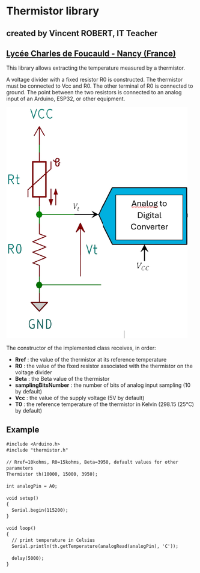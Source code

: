 # Thermistor library
## created by Vincent ROBERT, IT Teacher
## [Lycée Charles de Foucauld - Nancy (France)](https://www.cdfnancy.fr/)
This library allows extracting the temperature measured by a thermistor.

A voltage divider with a fixed resistor R0 is constructed. The thermistor must be connected to Vcc and R0. The other terminal of R0 is connected to ground. The point between the two resistors is connected to an analog input of an Arduino, ESP32, or other equipment.

![Connection diagram](https://github.com/VincentRobert54/Thermistor/blob/main/connectionDiagram.png?raw=true)

The constructor of the implemented class receives, in order:
- **Rref** : the value of the thermistor at its reference temperature
- **R0** : the value of the fixed resistor associated with the thermistor on the voltage divider
- **Beta** : the Beta value of the thermistor
- **samplingBitsNumber** : the number of bits of analog input sampling (10 by default)
- **Vcc** : the value of the supply voltage (5V by default)
- **T0** : the reference temperature of the thermistor in Kelvin (298.15 (25°C)  by default)


## Example
```
#include <Arduino.h>
#include "thermistor.h"

// Rref=10kohms, R0=15kohms, Beta=3950, default values for other parameters
Thermistor th(10000, 15000, 3950);

int analogPin = A0;

void setup()
{
  Serial.begin(115200);
}

void loop()
{
  // print temperature in Celsius
  Serial.println(th.getTemperature(analogRead(analogPin), 'C'));

  delay(5000);
}
```

